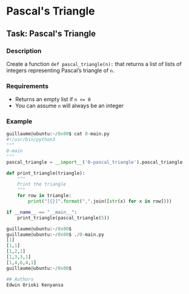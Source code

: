 # Pascal's Triangle

## Task: Pascal's Triangle

### Description
Create a function `def pascal_triangle(n):` that returns a list of lists of integers representing Pascal’s triangle of `n`.

### Requirements
- Returns an empty list if `n <= 0`
- You can assume `n` will always be an integer

### Example
```python
guillaume@ubuntu:~/0x00$ cat 0-main.py
#!/usr/bin/python3
"""
0-main
"""
pascal_triangle = __import__('0-pascal_triangle').pascal_triangle

def print_triangle(triangle):
    """
    Print the triangle
    """
    for row in triangle:
        print("[{}]".format(",".join([str(x) for x in row])))

if __name__ == "__main__":
    print_triangle(pascal_triangle(5))

guillaume@ubuntu:~/0x00$ 
guillaume@ubuntu:~/0x00$ ./0-main.py
[1]
[1,1]
[1,2,1]
[1,3,3,1]
[1,4,6,4,1]
guillaume@ubuntu:~/0x00$ 

## Authors 
Edwin Orioki Kenyansa
